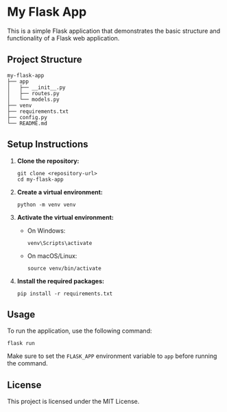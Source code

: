 # My Flask App

This is a simple Flask application that demonstrates the basic structure and functionality of a Flask web application.

## Project Structure

```
my-flask-app
├── app
│   ├── __init__.py
│   ├── routes.py
│   └── models.py
├── venv
├── requirements.txt
├── config.py
└── README.md
```

## Setup Instructions

1. **Clone the repository:**
   ```
   git clone <repository-url>
   cd my-flask-app
   ```

2. **Create a virtual environment:**
   ```
   python -m venv venv
   ```

3. **Activate the virtual environment:**
   - On Windows:
     ```
     venv\Scripts\activate
     ```
   - On macOS/Linux:
     ```
     source venv/bin/activate
     ```

4. **Install the required packages:**
   ```
   pip install -r requirements.txt
   ```

## Usage

To run the application, use the following command:

```
flask run
```

Make sure to set the `FLASK_APP` environment variable to `app` before running the command.

## License

This project is licensed under the MIT License.
